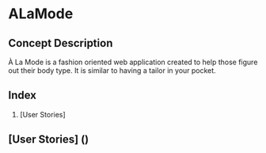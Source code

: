 # ALaMode
## Concept Description
À La Mode is a fashion oriented web application created to help those figure out their body type. 
It is similar to having a tailor in your pocket.

## Index

1. [User Stories]

## [User Stories] ()




